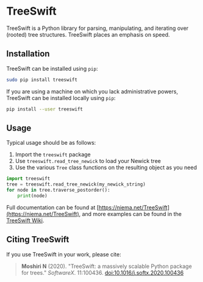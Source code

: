 # TreeSwift
TreeSwift is a Python library for parsing, manipulating, and iterating over (rooted) tree structures. TreeSwift places an emphasis on speed.

## Installation
TreeSwift can be installed using `pip`:

```bash
sudo pip install treeswift
```

If you are using a machine on which you lack administrative powers, TreeSwift can be installed locally using `pip`:

```bash
pip install --user treeswift
```

## Usage
Typical usage should be as follows:

1. Import the `treeswift` package
2. Use `treeswift.read_tree_newick` to load your Newick tree
3. Use the various `Tree` class functions on the resulting object as you need

```python
import treeswift
tree = treeswift.read_tree_newick(my_newick_string)
for node in tree.traverse_postorder():
    print(node)
```

Full documentation can be found at [https://niema.net/TreeSwift](https://niema.net/TreeSwift), and more examples can be found in the [TreeSwift Wiki](https://github.com/niemasd/TreeSwift/wiki).

## Citing TreeSwift
If you use TreeSwift in your work, please cite:

> **Moshiri N** (2020). "TreeSwift: a massively scalable Python package for trees." *SoftwareX*. 11:100436. [doi:10.1016/j.softx.2020.100436](https://doi.org/10.1016/j.softx.2020.100436)
